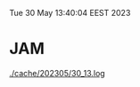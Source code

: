 Tue 30 May 13:40:04 EEST 2023
# JAM
<a href='./cache/202305/30_13.log'>./cache/202305/30_13.log</a>
